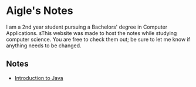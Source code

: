 
# Aigle's Notes

I am a 2nd year student pursuing a Bachelors' degree in Computer Applications. sThis website was made to host the notes while studying computer science. You are free to check them out; be sure to let me know if anything needs to be changed.

## Notes

- [Introduction to Java](aigle-levant.github.io\_posts\java-introduction.md)
